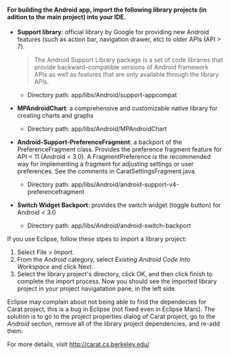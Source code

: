 #### For building the Android app, import the following library projects (in adition to the main project) into your IDE.

* **Support library**: official library by Google for providing new Android features (such as action bar, navigation drawer, etc) to older APIs (API > 7).

    > The Android Support Library package is a set of code libraries that provide backward-compatible versions of Android framework APIs as well as features that are only available through the library APIs.
 
   * Directory path: app/libs/Android/support-appcompat

* **MPAndroidChart**: a comprehensive and customizable native library for creating charts and graphs
  * Directory path: app/libs/Android/MPAndroidChart

 
* **Android-Support-PreferenceFragment**: a backport of the PreferenceFragment class. Provides the preference fragment feature for API < 11 (Android < 3.0). A FragmentPreference is the recommended way for implementing a fragment for adjusting settings or user preferences. See the comments in CaratSettingsFragment.java.
  * Directory path: app/libs/Android/android-support-v4-preferencefragment

 
* **Switch Widget Backport**: provides the switch widget (toggle button) for Android < 3.0
  * Directory path: app/libs/Android/android-switch-backport


If you use Eclipse, follow these stpes to import a library project:

1. Select File > *Import*.
2. From the *Android* category, select *Existing Android Code Into Workspace* and click Next.
3. Select the library project's directory, click OK, and then click finish to complete the import process. Now you should see the imported library project in your project navigatation pane, in the left side.

Eclipse may complain about not being able to find the dependecies for Carat project, this is a bug in Eclipse (not fixed even in Eclipse Mars). The solution is to go to the project properties dialog of Carat project, go to the *Android* section, remove all of the library project dependencies, and re-add them.


For more details, visit http://carat.cs.berkeley.edu/